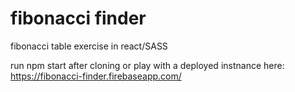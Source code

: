 # fibonacci finder 
 fibonacci table exercise in react/SASS
 
 run npm start after cloning
 or play with a deployed instnance here: https://fibonacci-finder.firebaseapp.com/

